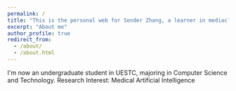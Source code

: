 ```yaml
---
permalink: /
title: "This is the personal web for Sonder Zhang, a learner in mediacl AI"
excerpt: "About me"
author_profile: true
redirect_from: 
  - /about/
  - /about.html
---
```


I'm now an undergraduate student in UESTC, majoring in Computer Science and Technology. 
Research Interest: Medical Artificial Intelligence
